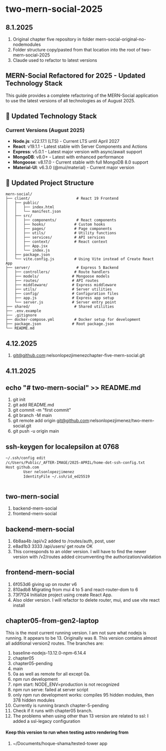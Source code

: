# two-mern-social-2025

## 8.1.2025

1. Original chapter five repository in folder mern-social-original-no-nodemodules
1. Folder structure copy/pasted from that location into the root of two-mern-social-2025
1. Claude used to refactor to latest versions

## MERN-Social Refactored for 2025 - Updated Technology Stack

This guide provides a complete refactoring of the MERN-Social application to use the latest versions of all technologies as of August 2025.

## 🚀 Updated Technology Stack

### Current Versions (August 2025)
- **Node.js**: v22.17.1 (LTS) - Current LTS until April 2027
- **React**: v19.1.1 - Latest stable with Server Components and Actions
- **Express**: v5.0.1 - Latest major version with async/await support
- **MongoDB**: v8.0+ - Latest with enhanced performance
- **Mongoose**: v8.17.0 - Current stable with full MongoDB 8.0 support
- **Material-UI**: v6.3.0 (@mui/material) - Current major version

## 📁 Updated Project Structure

```
mern-social/
├── client/                     # React 19 Frontend
│   ├── public/
│   │   ├── index.html
│   │   └── manifest.json
│   ├── src/
│   │   ├── components/         # React components
│   │   ├── hooks/             # Custom hooks
│   │   ├── pages/             # Page components
│   │   ├── utils/             # Utility functions
│   │   ├── services/          # API services
│   │   ├── context/           # React context
│   │   ├── App.jsx
│   │   └── index.js
│   ├── package.json
│   └── vite.config.js         # Using Vite instead of Create React App
├── server/                     # Express 5 Backend
│   ├── controllers/           # Route handlers
│   ├── models/               # Mongoose models
│   ├── routes/               # API routes
│   ├── middleware/           # Express middleware
│   ├── utils/                # Server utilities
│   ├── config/               # Configuration files
│   ├── app.js                # Express app setup
│   └── server.js             # Server entry point
├── shared/                    # Shared utilities
├── .env.example
├── .gitignore
├── docker-compose.yml         # Docker setup for development
├── package.json              # Root package.json
└── README.md
```
## 4.12.2025

1. git@github.com:nelsonlopezjimenezchapter-five-mern-social.git

## 4.11.2025

## echo "# two-mern-social" >> README.md
1. git init
1. git add README.md
1. git commit -m "first commit"
1. git branch -M main
1. git remote add origin git@github.com:nelsonlopezjimenez/two-mern-social.git
1. git push -u origin main

## ssh-keygen for localepsilon at 0768
```sh
~/.ssh/config edit
/c/Users/Public/_AFTER-IMAGE/2025-APRIL/home-dot-ssh-config.txt
Host github.com
        User nelsonlopezjimenez
        IdentityFile ~/.ssh/id_ed25519
        
```

## two-mern-social
1. backend-mern-social
1. frontend-mern-social

## backend-mern-social
1. 6b8aa4b /api/v2 added to /routes/auth, post, user
1. e8ad1b3 3333 /api/users/ get route OK
1. This corresponds to an older version. I will have to find the newer version with /v2/routes added circumventing the authorization/validation

## frontend-mern-social
1. 6f053d6 giving up on router v6
1. 810adb8 Migrating from mui 4 to 5 and react-router-dom to 6
1. 73f7f24 Initialize project using create React App.
1. Also older version. I will refactor to delete router, mui, and use vite react install

## chapter05-from-gen2-laptop
This is the most current running version. I am not sure what nodejs is running. It appears to be 13. Originally was 8. This version contains almost all additional version2 routes. The branches are:
1. baseline-nodejs-13.12.0-npm-6.14.4
1. chapter05
1. chapter05-pending
1. main
1. 0a
as well as remote for all except 0a.
1. npm run development
1. npm start: NODE_ENV=production is not recognized
1. npm run serve: failed at server script
1. only npm run development works: compiles 95 hidden modules, then 378 hidden modules
1. Currently is running branch chapter-5-pending
1. Check if it runs with chapter05 branch.
1. The problems when using other than 13 version are related to ssl: I added a ssl-legacy configuration


#### Keep this version to run when testing astro rendering from 
1. ~/Documents/hoque-shama/tested-tower app


